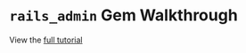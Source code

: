 # `rails_admin` Gem Walkthrough

View the [full tutorial](http://rails.devcamp.com/trails/ruby-gem-walkthroughs/campsites/admin-dashboard-gems/guides/rails-admin-gem-tutorial)